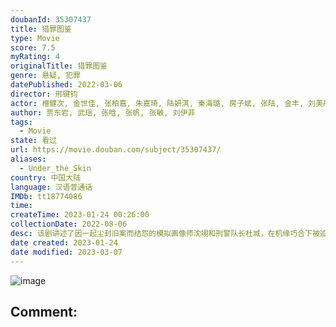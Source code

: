 ```yaml
---
doubanId: 35307437
title: 猎罪图鉴
type: Movie
score: 7.5
myRating: 4
originalTitle: 猎罪图鉴
genre: 悬疑, 犯罪
datePublished: 2022-03-06
director: 邢键钧
actor: 檀健次, 金世佳, 张柏嘉, 朱嘉琦, 陆妍淇, 秦海璐, 房子斌, 张陆, 金丰, 刘美彤, 武笑羽, 张籽沐, 冯兵, 柳明明, 米咪, 蔡珩, 马吟吟, 林乐炫, 屠芷莹, 徐敏, 李雅男, 陈碧舸, 马波, 田原, 王骁, 朱刚日尧, 于明加, 章涛, 傅淼, 王晴, 蒋龙, 林晓凡, 孙立韬, 芦宏, 安亚, 许歌, 张圣岳, 曾柯琅, 冷海铭, 李斌, 徐海为, 于恒, 陈诗敏, 晨阳, 徐艺瑄, 孙乐天, 王小伟, 葛兆美, 王屿, 孙梦佳, 孙延笙, 墨阳, 黄毅, 张芯宁, 孙斌, 曹苏苏, 徐崴罗, 王雅婷, 王雅琴, 彭亚辉, 戴明, 孟凡珏, 李楠, 姜蓉, 李宏磊, 张思佳, 毕瀚文, 韩姝妹, 潘彦妃, 吴海波, 闫京黎, 阮样华, 廖宝升, 郑涵瑞, 周了钶, 杨毅春, 李睿竑, 魏博, 尹腾喆, 刘文杰, 赖建萍, 廖成霖, 钟林煜, 张磊, 张成名, 苏文文, 赵紫卉, 程小刚, 王箫淇, 李洪潇, 贾巍, 姚鹏程, 俞庆, 贺文潇, 许恒华
author: 贾东岩, 武瑶, 张晗, 张帆, 张敏, 刘伊菲
tags:
  - Movie
state: 看过
url: https://movie.douban.com/subject/35307437/
aliases:
  - Under_the_Skin
country: 中国大陆
language: 汉语普通话
IMDb: tt18774086
time: 
createTime: 2023-01-24 00:26:00
collectionDate: 2022-08-06
desc: 该剧讲述了因一起尘封旧案而结怨的模拟画像师沈翊和刑警队长杜城，在机缘巧合下被迫搭档，两人联手侦破多起离奇疑案，共同追踪谜底真相的故事。
date created: 2023-01-24
date modified: 2023-03-07
---
```


![image](p2869516270.jpg)

Comment:
---
